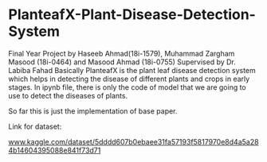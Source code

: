 # PlanteafX-Plant-Disease-Detection-System
Final Year Project by Haseeb Ahmad(18i-1579), Muhammad Zargham Masood (18i-0464) and Masood Ahmad (18i-0755)
Supervised by Dr. Labiba Fahad
Basically PlanteafX is the plant leaf disease detection system which helps in detecting the disease of different plants and crops in early stages.
In ipynb file, there is only the code of model that we are going to use to detect the diseases of plants.

So far this is just the implementation of base paper.



Link for dataset:

www.kaggle.com/dataset/5dddd607b0ebaee31fa57193f5817970e8d4a5a284b14604395088e841f73d71

